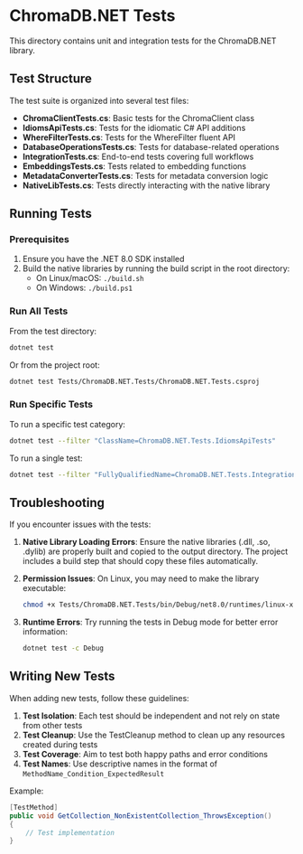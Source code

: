 # ChromaDB.NET Tests

This directory contains unit and integration tests for the ChromaDB.NET library.

## Test Structure

The test suite is organized into several test files:

- **ChromaClientTests.cs**: Basic tests for the ChromaClient class
- **IdiomsApiTests.cs**: Tests for the idiomatic C# API additions
- **WhereFilterTests.cs**: Tests for the WhereFilter fluent API
- **DatabaseOperationsTests.cs**: Tests for database-related operations
- **IntegrationTests.cs**: End-to-end tests covering full workflows
- **EmbeddingsTests.cs**: Tests related to embedding functions
- **MetadataConverterTests.cs**: Tests for metadata conversion logic
- **NativeLibTests.cs**: Tests directly interacting with the native library

## Running Tests

### Prerequisites

1. Ensure you have the .NET 8.0 SDK installed
2. Build the native libraries by running the build script in the root directory:
   - On Linux/macOS: `./build.sh`
   - On Windows: `./build.ps1`

### Run All Tests

From the test directory:

```bash
dotnet test
```

Or from the project root:

```bash
dotnet test Tests/ChromaDB.NET.Tests/ChromaDB.NET.Tests.csproj
```

### Run Specific Tests

To run a specific test category:

```bash
dotnet test --filter "ClassName=ChromaDB.NET.Tests.IdiomsApiTests"
```

To run a single test:

```bash
dotnet test --filter "FullyQualifiedName=ChromaDB.NET.Tests.IntegrationTests.FullWorkflow_Success"
```

## Troubleshooting

If you encounter issues with the tests:

1. **Native Library Loading Errors**: Ensure the native libraries (.dll, .so, .dylib) are properly built and copied to the output directory. The project includes a build step that should copy these files automatically.

2. **Permission Issues**: On Linux, you may need to make the library executable:
   ```bash
   chmod +x Tests/ChromaDB.NET.Tests/bin/Debug/net8.0/runtimes/linux-x64/native/libchroma_csharp.so
   ```

3. **Runtime Errors**: Try running the tests in Debug mode for better error information:
   ```bash
   dotnet test -c Debug
   ```

## Writing New Tests

When adding new tests, follow these guidelines:

1. **Test Isolation**: Each test should be independent and not rely on state from other tests
2. **Test Cleanup**: Use the TestCleanup method to clean up any resources created during tests
3. **Test Coverage**: Aim to test both happy paths and error conditions
4. **Test Names**: Use descriptive names in the format of `MethodName_Condition_ExpectedResult`

Example:
```csharp
[TestMethod]
public void GetCollection_NonExistentCollection_ThrowsException()
{
    // Test implementation
}
```